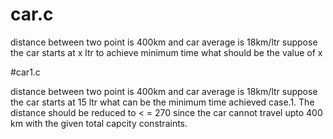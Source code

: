 # car.c

distance between two point is 400km and car average is 18km/ltr suppose the car starts at x ltr to achieve minimum time what should be the value of x

#car1.c

distance between two point is 400km and car average is 18km/ltr suppose the car starts at 15 ltr what can be the minimum time achieved
case.1. The distance should be reduced to  < = 270 since the car cannot travel upto 400 km with the given total capcity constraints.

